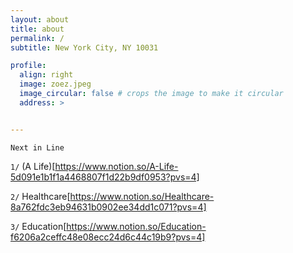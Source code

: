 ```yaml
---
layout: about
title: about
permalink: /
subtitle: New York City, NY 10031

profile:
  align: right
  image: zoez.jpeg
  image_circular: false # crops the image to make it circular
  address: >


---
```


`Next in Line`

`1/` (A Life)[https://www.notion.so/A-Life-5d091e1b1f1a4468807f1d22b9df0953?pvs=4]

`2/` Healthcare[https://www.notion.so/Healthcare-8a762fdc3eb94631b0902ee34dd1c071?pvs=4]

`3/` Education[https://www.notion.so/Education-f6206a2ceffc48e08ecc24d6c44c19b9?pvs=4]



